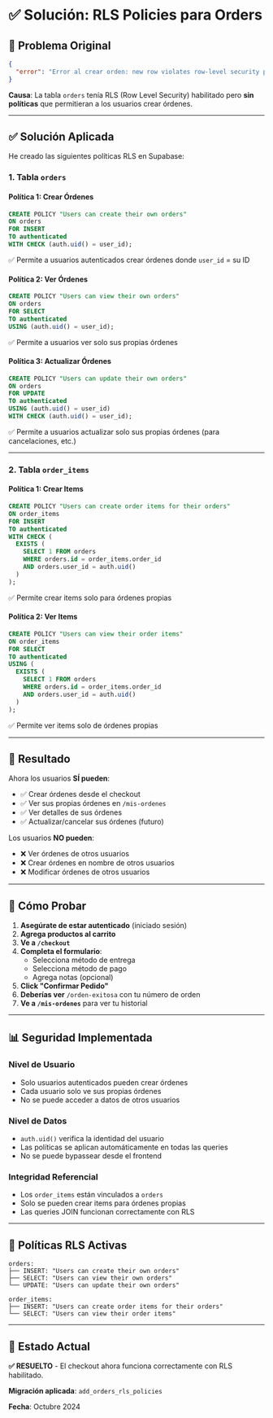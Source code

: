 # ✅ Solución: RLS Policies para Orders

## 🔴 Problema Original

```json
{
  "error": "Error al crear orden: new row violates row-level security policy for table \"orders\""
}
```

**Causa**: La tabla `orders` tenía RLS (Row Level Security) habilitado pero **sin políticas** que permitieran a los usuarios crear órdenes.

---

## ✅ Solución Aplicada

He creado las siguientes políticas RLS en Supabase:

### 1. **Tabla `orders`**

#### Política 1: Crear Órdenes
```sql
CREATE POLICY "Users can create their own orders"
ON orders
FOR INSERT
TO authenticated
WITH CHECK (auth.uid() = user_id);
```
✅ Permite a usuarios autenticados crear órdenes donde `user_id` = su ID

#### Política 2: Ver Órdenes
```sql
CREATE POLICY "Users can view their own orders"
ON orders
FOR SELECT
TO authenticated
USING (auth.uid() = user_id);
```
✅ Permite a usuarios ver solo sus propias órdenes

#### Política 3: Actualizar Órdenes
```sql
CREATE POLICY "Users can update their own orders"
ON orders
FOR UPDATE
TO authenticated
USING (auth.uid() = user_id)
WITH CHECK (auth.uid() = user_id);
```
✅ Permite a usuarios actualizar solo sus propias órdenes (para cancelaciones, etc.)

---

### 2. **Tabla `order_items`**

#### Política 1: Crear Items
```sql
CREATE POLICY "Users can create order items for their orders"
ON order_items
FOR INSERT
TO authenticated
WITH CHECK (
  EXISTS (
    SELECT 1 FROM orders
    WHERE orders.id = order_items.order_id
    AND orders.user_id = auth.uid()
  )
);
```
✅ Permite crear items solo para órdenes propias

#### Política 2: Ver Items
```sql
CREATE POLICY "Users can view their order items"
ON order_items
FOR SELECT
TO authenticated
USING (
  EXISTS (
    SELECT 1 FROM orders
    WHERE orders.id = order_items.order_id
    AND orders.user_id = auth.uid()
  )
);
```
✅ Permite ver items solo de órdenes propias

---

## 🎯 Resultado

Ahora los usuarios **SÍ pueden**:
- ✅ Crear órdenes desde el checkout
- ✅ Ver sus propias órdenes en `/mis-ordenes`
- ✅ Ver detalles de sus órdenes
- ✅ Actualizar/cancelar sus órdenes (futuro)

Los usuarios **NO pueden**:
- ❌ Ver órdenes de otros usuarios
- ❌ Crear órdenes en nombre de otros usuarios
- ❌ Modificar órdenes de otros usuarios

---

## 🧪 Cómo Probar

1. **Asegúrate de estar autenticado** (iniciado sesión)
2. **Agrega productos al carrito**
3. **Ve a `/checkout`**
4. **Completa el formulario**:
   - Selecciona método de entrega
   - Selecciona método de pago
   - Agrega notas (opcional)
5. **Click "Confirmar Pedido"**
6. **Deberías ver** `/orden-exitosa` con tu número de orden
7. **Ve a `/mis-ordenes`** para ver tu historial

---

## 📊 Seguridad Implementada

### Nivel de Usuario
- Solo usuarios autenticados pueden crear órdenes
- Cada usuario solo ve sus propias órdenes
- No se puede acceder a datos de otros usuarios

### Nivel de Datos
- `auth.uid()` verifica la identidad del usuario
- Las políticas se aplican automáticamente en todas las queries
- No se puede bypassear desde el frontend

### Integridad Referencial
- Los `order_items` están vinculados a `orders`
- Solo se pueden crear items para órdenes propias
- Las queries JOIN funcionan correctamente con RLS

---

## 🔐 Políticas RLS Activas

```
orders:
├── INSERT: "Users can create their own orders"
├── SELECT: "Users can view their own orders"
└── UPDATE: "Users can update their own orders"

order_items:
├── INSERT: "Users can create order items for their orders"
└── SELECT: "Users can view their order items"
```

---

## 🎊 Estado Actual

**✅ RESUELTO** - El checkout ahora funciona correctamente con RLS habilitado.

**Migración aplicada**: `add_orders_rls_policies`

**Fecha**: Octubre 2024

